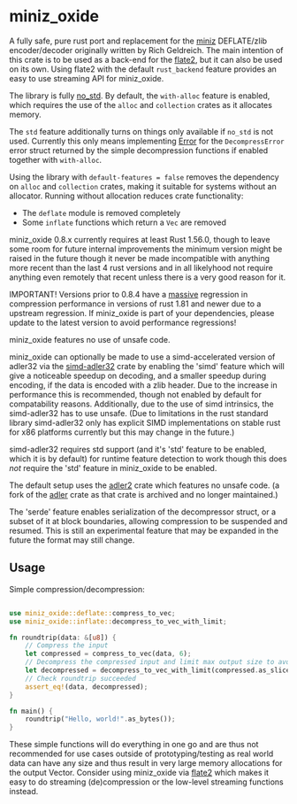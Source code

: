 # miniz_oxide

A fully safe, pure rust port and replacement for the [miniz](https://github.com/richgel999/miniz) DEFLATE/zlib encoder/decoder originally written by Rich Geldreich. The main intention of this crate is to be used as a back-end for the [flate2](https://github.com/rust-lang/flate2-rs), but it can also be used on its own. Using flate2 with the default ```rust_backend``` feature provides an easy to use streaming API for miniz_oxide.

The library is fully [no_std](https://docs.rust-embedded.org/book/intro/no-std.html). By default, the `with-alloc` feature is enabled, which requires the use of the `alloc` and `collection` crates as it allocates memory.

The `std` feature additionally turns on things only available if `no_std` is not used. Currently this only means implementing [Error](https://doc.rust-lang.org/stable/std/error/trait.Error.html) for the `DecompressError` error struct returned by the simple decompression functions if enabled together with `with-alloc`.

Using the library with `default-features = false` removes the dependency on `alloc`
and `collection` crates, making it suitable for systems without an allocator.
Running without allocation reduces crate functionality:

- The `deflate` module is removed completely
- Some `inflate` functions which return a `Vec` are removed

miniz_oxide 0.8.x currently requires at least Rust 1.56.0, though to leave some room for future internal improvements the minimum version might be raised in the future though it never be made incompatible with anything more recent than the last 4 rust versions and in all likelyhood not require anything even remotely that recent unless there is a very good reason for it.

IMPORTANT! Versions prior to 0.8.4 have a [massive](https://github.com/Frommi/miniz_oxide/issues/163) regression in compression performance in versions of rust 1.81 and newer due to a upstream regression. If miniz_oxide is part of your dependencies, please update to the latest version to avoid performance regressions!

miniz_oxide features no use of unsafe code.

miniz_oxide can optionally be made to use a simd-accelerated version of adler32 via the [simd-adler32](https://crates.io/crates/simd-adler32) crate by enabling the 'simd' feature which will give a noticeable speedup on decoding, and a smaller speedup during encoding, if the data is encoded with a zlib header. Due to the increase in performance this is recommended, though not enabled by default for compatability reasons. Additionally, due to the use of simd intrinsics, the simd-adler32 has to use unsafe. (Due to limitations in the rust standard library simd-adler32 only has explicit SIMD implementations on stable rust for x86 platforms currently but this may change in the future.)

simd-adler32 requires std support (and it's 'std' feature to be enabled, which it is by default) for runtime feature detection to work though this does *not* require the 'std' feature in miniz_oxide to be enabled.

The default setup uses the [adler2](https://crates.io/crates/adler2) crate which features no unsafe code. (a fork of the [adler](https://github.com/jonas-schievink/adler) crate as that crate is archived and no longer maintained.)

The 'serde' feature enables serialization of the decompressor struct, or a subset of it at block boundaries, allowing compression to be suspended and resumed. This is still an experimental feature that may be expanded in the future the format may still change.

## Usage
Simple compression/decompression:
```rust

use miniz_oxide::deflate::compress_to_vec;
use miniz_oxide::inflate::decompress_to_vec_with_limit;

fn roundtrip(data: &[u8]) {
    // Compress the input
    let compressed = compress_to_vec(data, 6);
    // Decompress the compressed input and limit max output size to avoid going out of memory on large/malformed input.
    let decompressed = decompress_to_vec_with_limit(compressed.as_slice(), 60000).expect("Failed to decompress!");
    // Check roundtrip succeeded
    assert_eq!(data, decompressed);
}

fn main() {
    roundtrip("Hello, world!".as_bytes());
}

```
These simple functions will do everything in one go and are thus not recommended for use cases outside of prototyping/testing as real world data can have any size and thus result in very large memory allocations for the output Vector. Consider using miniz_oxide via [flate2](https://github.com/rust-lang/flate2-rs) which makes it easy to do streaming (de)compression or the low-level streaming functions instead.
